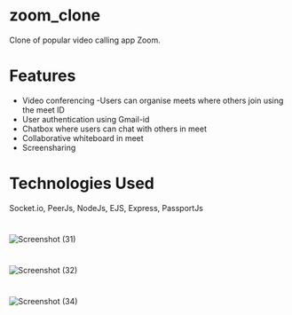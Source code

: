# zoom_clone
Clone of popular video calling app Zoom.

# Features
* Video conferencing -Users can organise meets where others join using the meet ID
* User authentication using Gmail-id
* Chatbox where users can chat with others in meet
* Collaborative whiteboard in meet
* Screensharing
# Technologies Used
Socket.io, PeerJs, NodeJs, EJS, Express, PassportJs
#
![Screenshot (31)](https://github.com/AlinaRizvi28/zoom_clone/assets/113281232/42cae2f7-fc67-44ca-88e1-719e01815475)
#
![Screenshot (32)](https://github.com/AlinaRizvi28/zoom_clone/assets/113281232/701184b2-6d6d-4082-988a-7fab3fa799fb)
#
![Screenshot (34)](https://github.com/AlinaRizvi28/zoom_clone/assets/113281232/99902137-97a8-40f0-a74d-9315f391789e)



